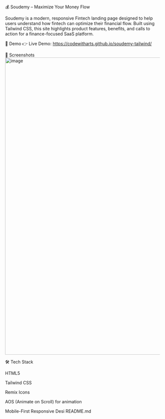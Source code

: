 💰 Soudemy – Maximize Your Money Flow

Soudemy is a modern, responsive Fintech landing page designed to help users
understand how fintech can optimize their financial flow. Built using Tailwind
CSS, this site highlights product features, benefits, and calls to action for a
finance-focused SaaS platform.

🚀 Demo 👉 Live Demo:
https://codewitharts.github.io/soudemy-tailwind/

📸 Screenshots
<img width="1901" height="970" alt="image" src="https://github.com/user-attachments/assets/c2dc4baa-f269-4ead-879e-856d60935bea" />

🛠️ Tech Stack

HTML5

Tailwind CSS

Remix Icons

AOS (Animate on Scroll) for animation

Mobile-First Responsive Desi README.md
